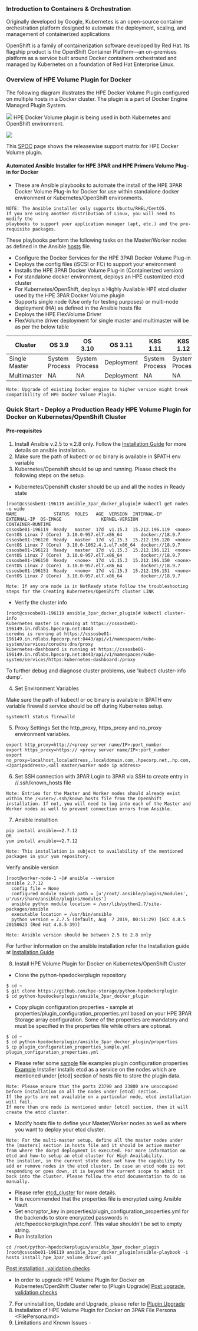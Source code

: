 ### Introduction to Containers & Orchestration
Originally developed by Google, Kubernetes is an open-source container orchestration platform designed to automate the deployment, scaling, and management of containerized applications

OpenShift is a family of containerization software developed by Red Hat. Its flagship product is the OpenShift Container Platform—an on-premises platform as a service built around Docker containers orchestrated and managed by Kubernetes on a foundation of Red Hat Enterprise Linux.

### Overview of HPE Volume Plugin for Docker 
The following diagram illustrates the HPE Docker Volume Plugin configured on multiple hosts in a Docker cluster. The plugin is a part of Docker Engine Managed Plugin System.

![](https://github.com/sonawane-shashikant/python-hpedockerplugin/blob/master/docs/img/HPE-DockerVolumePlugin-Overview.png)
HPE Docker Volume plugin is being used in both Kubernetes and  OpenShift environment.

![](https://github.com/hpe-storage/python-hpedockerplugin/blob/master/docs/img/3PAR_k8_design_diagram_75.png)

This [SPOC](https://spock.corp.int.hpe.com/spock/utility/document.aspx?docurl=Shared%20Documents/hw/3par/3par_volume_plugin_for_docker.pdf) page shows the releasewise support matrix for HPE Docker Volume plugin.

#### Automated Ansible Installer for HPE 3PAR and HPE Primera Volume Plug-in for Docker

* These are Ansible playbooks to automate the install of the HPE 3PAR Docker Volume Plug-in for Docker for use within standalone docker environment or Kubernetes/OpenShift environments.
```
NOTE: The Ansible installer only supports Ubuntu/RHEL/CentOS. 
If you are using another distribution of Linux, you will need to modify the 
playbooks to support your application manager (apt, etc.) and the pre-requisite packages.
```
These playbooks perform the following tasks on the Master/Worker nodes as defined in the Ansible [hosts](https://github.com/hpe-storage/python-hpedockerplugin/blob/master/ansible_3par_docker_plugin/hosts) file.
* Configure the Docker Services for the HPE 3PAR Docker Volume Plug-in
* Deploys the config files (iSCSI or FC) to support your environment
* Installs the HPE 3PAR Docker Volume Plug-in (Containerized version)
* For standalone docker environment, deploys an HPE customized etcd cluster
* For Kubernetes/OpenShift, deploys a Highly Available HPE etcd cluster used by the HPE 3PAR Docker Volume plugin
* Supports single node (Use only for testing purposes) or multi-node deployment (HA) as defined in the Ansible hosts file 
* Deploys the HPE FlexVolume Driver
* FlexVolume driver deployment for single master and multimaster will be as per the below table

Cluster       | OS 3.9        | OS 3.10        | OS 3.11    | K8S 1.11      |  K8S 1.12     | K8S 1.13     | K8S 1.14     | K8S 1.15
------------- | ------------- | -------------  | -----------|------------   |-------------  |------------- |------------- | -------------
Single Master | System Process| System Process | Deployment | System Process| System Process| Deployment   | Deployment   | Deployment
Multimaster   | NA            | NA             |  Deployment| NA            | NA            | Deployment   | Deployment  | Deployment 
                
```
Note: Upgrade of existing Docker engine to higher version might break compatibility of HPE Docker Volume Plugin.
```
### Quick Start - Deploy a Production Ready HPE Volume Plugin for Docker on Kubernetes/OpenShift Cluster
#### Pre-requisites
                
1. Install Ansible v.2.5 to v.2.8 only. Follow the [Installation Guide](https://docs.ansible.com/ansible/latest/installation_guide/intro_installation.html) for more details on ansible installation.
2. Make sure the path of kubectl or oc binary is available in $PATH env variable
3. Kubernetes/Openshift should be up and running. Please check the following steps on the setup.
* Kubernetes/Openshift cluster should be up and all the nodes in Ready state
	                
```
[root@cssosbe01-196119 ansible_3par_docker_plugin]# kubectl get nodes -o wide
NAME              STATUS  ROLES   AGE  VERSION  INTERNAL-IP     EXTERNAL-IP  OS-IMAGE               KERNEL-VERSION              CONTAINER-RUNTIME
cssosbe01-196119  Ready   master  17d  v1.15.3  15.212.196.119  <none>       CentOS Linux 7 (Core)  3.10.0-957.el7.x86_64       docker://18.9.7
cssosbe01-196120  Ready   master  17d  v1.15.3  15.212.196.120  <none>       CentOS Linux 7 (Core)  3.10.0-1062.4.1.el7.x86_64  docker://18.9.7
cssosbe01-196121  Ready   master  17d  v1.15.3  15.212.196.121  <none>       CentOS Linux 7 (Core)  3.10.0-957.el7.x86_64       docker://18.9.7
cssosbe01-196150  Ready   <none>  17d  v1.15.3  15.212.196.150  <none>       CentOS Linux 7 (Core)  3.10.0-957.el7.x86_64       docker://18.9.7
cssosbe01-196151  Ready   <none>  17d  v1.15.3  15.212.196.151  <none>       CentOS Linux 7 (Core)  3.10.0-957.el7.x86_64       docker://18.9.7
```
```
Note: If any one node is in NotReady state follow the troubleshooting steps for the Creating Kubernetes/OpenShift cluster LINK
```
                
* Verify the cluster info

```
[root@cssosbe01-196119 ansible_3par_docker_plugin]# kubectl cluster-info
Kubernetes master is running at https://cssosbe01-196149.in.rdlabs.hpecorp.net:8443
coredns is running at https://cssosbe01-196149.in.rdlabs.hpecorp.net:8443/api/v1/namespaces/kube-system/services/coredns:dns/proxy
kubernetes-dashboard is running at https://cssosbe01-196149.in.rdlabs.hpecorp.net:8443/api/v1/namespaces/kube-system/services/https:kubernetes-dashboard:/proxy
```
To further debug and diagnose cluster problems, use 'kubectl cluster-info dump'.

4. Set Environment Variables

Make sure the path of kubectl or oc binary is available in $PATH env variable
firewalld service should be off during Kubernetes setup.
```
systemctl status firewalld
```
5. Proxy Settings
Set the http_proxy, https_proxy and no_proxy environment variables.
```
export http_proxy=http://<proxy server name/IP>:port_number
export https_proxy=https:// <proxy server name/IP>:port_number
export no_proxy=localhost,localaddress,.localdomain.com,.hpecorp.net,.hp.com,.hpcloud.net, <3paripaddress>,<all master/worker node ip address>
```
6. Set SSH connection with 3PAR
Login to 3PAR via SSH to create entry in /<user>/.ssh/known_hosts file
```
Note: Entries for the Master and Worker nodes should already exist within the /<user>/.ssh/known_hosts file from the OpenShift installation. If not, you will need to log into each of the Master and Worker nodes as well to prevent connection errors from Ansible.
```
7. Ansible installtion
```
pip install ansible==2.7.12
OR
yum install ansible==2.7.12
```
```
Note: This installation is subject to availability of the mentioned packages in your yum repository.
```
Verify ansible version
```
[root@worker-node-1 ~]# ansible --version
ansible 2.7.12
  config file = None
  configured module search path = [u'/root/.ansible/plugins/modules', u'/usr/share/ansible/plugins/modules']
  ansible python module location = /usr/lib/python2.7/site-packages/ansible
  executable location = /usr/bin/ansible
  python version = 2.7.5 (default, Aug  7 2019, 00:51:29) [GCC 4.8.5 20150623 (Red Hat 4.8.5-39)]
```
```
Note: Ansible version should be between 2.5 to 2.8 only
```
For further information on the ansible installation refer the Installation guide at [Installation Guide](https://docs.ansible.com/ansible/latest/installation_guide/intro_installation.html)

8. Install HPE Volume Plugin for Docker on Kubernetes/OpenShift Cluster
+ Clone the python-hpedockerplugin repository
```
$ cd ~
$ git clone https://github.com/hpe-storage/python-hpedockerplugin
$ cd python-hpedockerplugin/ansible_3par_docker_plugin
```
+ Copy plugin configuration properties - sample at properties/plugin_configuration_properties.yml based on your HPE 3PAR Storage array configuration. Some of the properties are mandatory and must be specified in the properties file while others are optional.
```
$ cd ~
$ cd python-hpedockerplugin/ansible_3par_docker_plugin/properties
$ cp plugin_configuration_properties_sample.yml plugin_configuration_properties.yml
```
+ Please refer some [sample](https://github.com/hpe-storage/python-hpedockerplugin/blob/master/ansible_3par_docker_plugin/properties/plugin_configuration_properties_sample.yml) file examples plugin configuration properties 
[Example](https://github.com/sonawane-shashikant/python-hpedockerplugin/tree/master/docs/img/Example_Plugin_Configuration_yaml.png)
Installer installs etcd as a service on the nodes which are mentioned under [etcd] section of hosts file to store the plugin data.
```
Note: Please ensure that the ports 23790 and 23800 are unoccupied before installation on all the nodes under [etcd] section. 
If the ports are not available on a particular node, etcd installation will fail.
If more than one node is mentioned under [etcd] section, then it will create the etcd cluster.
```
+ Modify hosts file to define your Master/Worker nodes as well as where you want to deploy your etcd cluster.
```
Note: For the multi-master setup, define all the master nodes under the [masters] section in hosts file and it should be active master from where the doryd deployment is executed. For more information on etcd and how-to setup an etcd cluster for High Availability.
The installer, in the current state does not have the capability to add or remove nodes in the etcd cluster. In case an etcd node is not responding or goes down, it is beyond the current scope to admit it back into the cluster. Please follow the etcd documentation to do so manually.
```
+ Please refer [etcd_cluster](https://github.com/hpe-storage/python-hpedockerplugin/blob/master/docs/advanced/etcd_cluster_setup.md) for more details.
+ It is recommended that the properties file is encrypted using Ansible Vault.
+ Set encryptor_key in properties/plugin_configuration_properties.yml for the backends to store encrypted passwords in /etc/hpedockerplugin/hpe.conf. This value shouldn't be set to empty string.
+ Run Installation
```
cd /root/python-hpedockerplugin/ansible_3par_docker_plugin
[root@cssosbe01-196119 ansible_3par_docker_plugin]ansible-playbook -i hosts install_hpe_3par_volume_driver.yml
```
[Post installation, validation checks](https://github.com/hpe-storage/python-hpedockerplugin/blob/master/docs/PostInstallation_checks.md)
+ In order to upgrade HPE Volume Plugin for Docker on Kubernetes/OpenShift Cluster refer to [Plugin Upgrade]
[Post upgrade, validation checks](https://github.com/hpe-storage/python-hpedockerplugin/blob/master/docs/PostInstallation_checks.md)

7.	For uninstalltion, Update and Upgrade, please refer to [Plugin Upgrade](https://github.com/sonawane-shashikant/python-hpedockerplugin/blob/master/Uninstall_Update_Upgade.md)
8.	Installation of HPE Volume Plugin for Docker on 3PAR File Persona <FilePersona.md>
9.	Limitations and Known Issues - 
